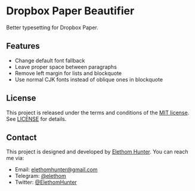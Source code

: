 # Dropbox Paper Beautifier

Better typesetting for Dropbox Paper.

## Features

* Change default font fallback
* Leave proper space between paragraphs
* Remove left margin for lists and blockquote
* Use normal CJK fonts instead of oblique ones in blockquote

## License

This project is released under the terms and conditions of the [MIT license](http://opensource.org/licenses/MIT). See [LICENSE](/LICENSE) for details.

## Contact

This project is designed and developed by [Elethom Hunter](http://github.com/Elethom). You can reach me via:

* Email: elethomhunter@gmail.com
* Telegram: [@elethom](http://telegram.me/elethom)
* Twitter: [@ElethomHunter](https://twitter.com/ElethomHunter)
